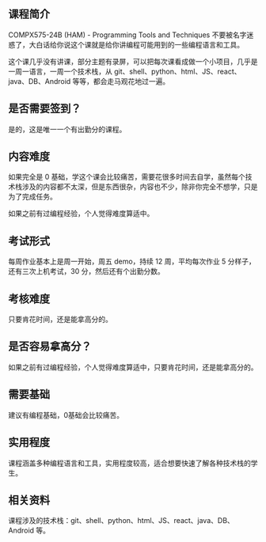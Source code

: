 ## 课程简介

COMPX575-24B (HAM) - Programming Tools and Techniques 不要被名字迷惑了，大白话给你说这个课就是给你讲编程可能用到的一些编程语言和工具。

这个课几乎没有讲课，部分主题有录屏，可以把每次课看成做一个小项目，几乎是一周一语言，一周一个技术栈，从 git、shell、python、html、JS、react、java、DB、Android 等等，都会走马观花地过一遍。

## 是否需要签到？

是的，这是唯一一个有出勤分的课程。

## 内容难度

如果完全是 0 基础，学这个课会比较痛苦，需要花很多时间去自学，虽然每个技术栈涉及的内容都不太深，但是东西很杂，内容也不少，除非你完全不想学，只是为了完成任务。

如果之前有过编程经验，个人觉得难度算适中。

## 考试形式

每周作业基本上是周一开始，周五 demo，持续 12 周，平均每次作业 5 分样子，还有三次上机考试，30 分，然后还有个出勤分数。

## 考核难度

只要肯花时间，还是能拿高分的。

## 是否容易拿高分？

如果之前有过编程经验，个人觉得难度算适中，只要肯花时间，还是能拿高分的。

## 需要基础

建议有编程基础，0基础会比较痛苦。

## 实用程度

课程涵盖多种编程语言和工具，实用程度较高，适合想要快速了解各种技术栈的学生。

## 相关资料

课程涉及的技术栈：git、shell、python、html、JS、react、java、DB、Android 等。
